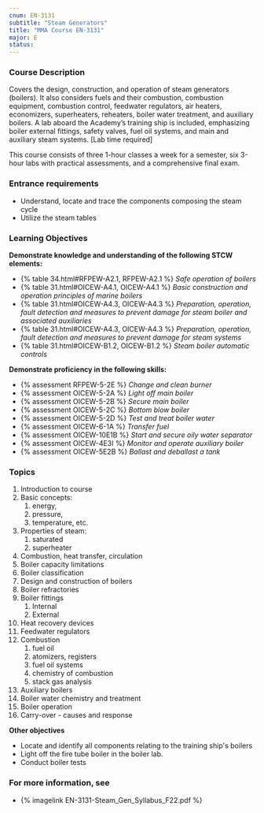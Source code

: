 ```yaml
---
cnum: EN-3131
subtitle: "Steam Generators"
title: "MMA Course EN-3131"
major: E
status: 
---
```


### Course Description

Covers the design, construction, and operation of steam generators (boilers). It also considers fuels and their combustion, combustion equipment, combustion control, feedwater regulators, air heaters, economizers, superheaters, reheaters, boiler water treatment, and auxiliary boilers. A lab aboard the Academy’s training ship is included, emphasizing boiler external fittings, safety valves, fuel oil systems, and main and auxiliary steam systems. [Lab time required]

This course consists of three 1-hour classes a week for a semester, six 3-hour labs with practical assessments, and a comprehensive final exam.

### Entrance requirements

* Understand, locate and trace the components composing the steam cycle
* Utilize the steam tables


### Learning Objectives

**Demonstrate knowledge and understanding of the following STCW elements:**

* {% table 34.html#RFPEW-A2.1, RFPEW-A2.1 %} *Safe operation of boilers*
* {% table 31.html#OICEW-A4.1, OICEW-A4.1 %} *Basic construction and operation principles of marine boilers*
* {% table 31.html#OICEW-A4.3, OICEW-A4.3 %} *Preparation, operation, fault detection and measures to prevent damage for steam boiler and associated auxiliaries*
* {% table 31.html#OICEW-A4.3, OICEW-A4.3 %} *Preparation, operation, fault detection and measures to prevent damage for steam systems*
* {% table 31.html#OICEW-B1.2, OICEW-B1.2 %} *Steam boiler automatic controls*

**Demonstrate proficiency in the following skills:**

* {% assessment RFPEW-5-2E %} *Change and clean burner*
* {% assessment OICEW-5-2A %} *Light off main boiler*
* {% assessment OICEW-5-2B %} *Secure main boiler*
* {% assessment OICEW-5-2C %} *Bottom blow boiler*
* {% assessment OICEW-5-2D %} *Test and treat boiler water*
* {% assessment OICEW-6-1A %} *Transfer fuel*
* {% assessment OICEW-10E1B %} *Start and secure oily water separator*
* {% assessment OICEW-4E3I %} *Monitor and operate auxiliary boiler*
* {% assessment OICEW-5E2B %} *Ballast and deballast a tank*

### Topics

1. Introduction to course
2. Basic concepts: 
	1. energy, 
	2. pressure, 
	3. temperature, etc.
3. Properties of steam:
	1. saturated
	2. superheater
4. Combustion, heat transfer, circulation
5. Boiler capacity limitations
6. Boiler classification
7. Design and construction of boilers
8. Boiler refractories
9. Boiler fittings
	1. Internal
	2. External
10. Heat recovery devices
11. Feedwater regulators
12. Combustion
	1. fuel oil
	2. atomizers, registers
	3. fuel oil systems
	4. chemistry of combustion
	5. stack gas analysis
13. Auxiliary boilers
14. Boiler water chemistry and treatment
15. Boiler operation
16. Carry-over - causes and response




**Other objectives**


* Locate and identify all components relating to the training ship's boilers
* Light off the fire tube boiler in the boiler lab.
* Conduct boiler tests


### For more information, see 

* {% imagelink EN-3131-Steam_Gen_Syllabus_F22.pdf %} 



